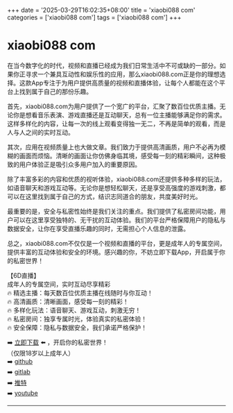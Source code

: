 +++
date = '2025-03-29T16:02:35+08:00'
title = 'xiaobi088 com'
categories = ['xiaobi088 com']
tags = ['xiaobi088 com']
+++

# xiaobi088 com

在当今数字化的时代，视频和直播已经成为我们日常生活中不可或缺的一部分。如果你正寻求一个兼具互动性和娱乐性的应用，那么xiaobi088.com正是你的理想选择。这款App专注于为用户提供高质量的视频和直播体验，让每个人都能在这个平台上找到属于自己的那份乐趣。

首先，xiaobi088.com为用户提供了一个宽广的平台，汇聚了数百位优质主播。无论你是想看音乐表演、游戏直播还是互动聊天，总有一位主播能够满足你的需求。这样多样化的内容，让每一次的线上观看变得独一无二，不再是简单的观看，而是人与人之间的实时互动。

其次，应用在视频质量上也大做文章。我们致力于提供高清画质，用户不必再为模糊的画面而烦恼。清晰的画面让你仿佛身临其境，感受每一刻的精彩瞬间，这种极致的用户体验正是吸引众多用户加入的重要原因。

除了丰富多彩的内容和优质的视听体验，xiaobi088.com还提供多种多样的玩法，如语音聊天和游戏互动等。无论你是想轻松聊天，还是享受高强度的游戏刺激，都可以在这里找到属于自己的方式，结识志同道合的朋友，共度美好时光。

最重要的是，安全与私密性始终是我们关注的重点。我们提供了私密房间功能，用户可以在这里享受独特的、无干扰的互动体验。我们的平台严格保障用户的隐私与数据安全，让你在享受直播乐趣的同时，无需担心个人信息的泄露。

总之，xiaobi088.com不仅仅是一个视频和直播的平台，更是成年人的专属空间，提供丰富的互动体验和安全的环境。感兴趣的你，不妨立即下载App，开启属于你的私密世界！

【6D直播】  
成年人的专属空间，实时互动尽享精彩  
🔥 精选主播：每天数百位优质主播在线随时与你互动！  
🔥 高清画质：清晰画面，感受每一刻的精彩！  
🔥 多样化玩法：语音聊天、游戏互动，刺激无穷！  
🔥 私密房间：独享专属时光，体验真实的私密体验！  
🔥 安全保障：隐私与数据安全，我们承诺严格保护！  

➡️ [立即下载](https://down123.s3.ap-east-1.amazonaws.com/down/down.html?channelCode=blog) ⬅️ ，开启你的私密世界！  
（仅限18岁以上成年人）  
➡️ [github](https://aldult-live.github.io/)  
➡️ [gitlab](https://seo-09598d.gitlab.io/)  
➡️ [推特](https://x.com/wegame33)  
➡️ [youtube](https://www.youtube.com/@6Dlive)  

---
